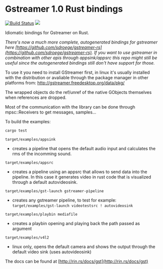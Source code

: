# Gstreamer 1.0 Rust bindings

[![Build Status](https://travis-ci.org/arturoc/gstreamer1.0-rs.svg?branch=master)](https://travis-ci.org/arturoc/gstreamer1.0-rs)
[![](http://meritbadge.herokuapp.com/gstreamer)](https://crates.io/crates/gstreamer)

Idiomatic bindings for Gstreamer on Rust.

_There's now a much more complete, autogenerated bindings for gstreamer here [https://github.com/sdroege/gstreamer-rs](https://github.com/sdroege/gstreamer-rs). If you want to use gstreamer in combination with other apis through appsink/appsrc this repo might still be useful since the autogenerated bindings still don't have support for those._

To use it you need to install GStreamer first, in linux it's usually installed with the distribution or avaliable through the package manager in other platforms from: http://gstreamer.freedesktop.org/data/pkg/

The wrapped objects do the ref/unref of the native GObjects themselves when references are dropped.

Most of the communication with the library can be done through mpsc::Receivers to get messages, samples...

To build the examples:

```bash
cargo test
``` 

`target/examples/appsink`

- creates a pipeline that opens the default audio input and calculates the rms of the incomming sound.

`target/examples/appsrc`

- creates a pipeline using an appsrc that allows to send data into the pipeline. In this case it generates video in rust code that is visualized through a default autovideosink.

`target/examples/gst-launch gstreamer-pìpeline`

- creates any gstreamer pipeline, to test for example: `target/examples/gst-launch videotestsrc ! autovideosink`

`target/examples/playbin mediafile`

- creates a playbin opening and playing back the path passed as argument

`target/examples/v4l2`

- linux only, opens the default camera and shows the output through the default video sink (uses autovideosink)


The docs can be found at [http://rin.rs/docs/gst](http://rin.rs/docs/gst)

